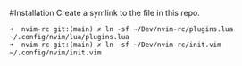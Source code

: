 #Installation
Create a symlink to the file in this repo.
```
➜  nvim-rc git:(main) ✗ ln -sf ~/Dev/nvim-rc/plugins.lua ~/.config/nvim/lua/plugins.lua
➜  nvim-rc git:(main) ✗ ln -sf ~/Dev/nvim-rc/init.vim ~/.config/nvim/init.vim
```
